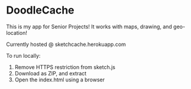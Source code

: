 # DoodleCache

This is my app for Senior Projects!
It works with maps, drawing, and geo-location!

Currently hosted @ sketchcache.herokuapp.com

To run locally:

1. Remove HTTPS restriction from sketch.js
2. Download as ZIP, and extract
3. Open the index.html using a browser
